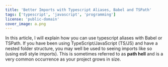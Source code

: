 ```yaml
---
title: 'Better Imports with Typescript Aliases, Babel and TSPath'
tags: ['typescript', 'javascript', 'programming']
license: 'public-domain'
cover_image: a.png
---
```


In this article, I will explain how you can use typescript aliases with Babel or TSPath.
If you have been using TypeScript/JavaScript (TS/JS) and have a nested folder structure,
you may well be used to seeing imports like so (using es6 style imports). This is sometimes
referred to as **path hell** and is a very common occurrence as your project grows in size.